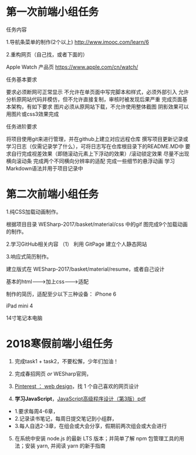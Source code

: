 # 第一次前端小组任务

任务内容

1.导航条菜单的制作(2个以上) http://www.imooc.com/learn/6

2.重构网页（自己找，或者下面的）

Apple Watch 产品页 https://www.apple.com/cn/watch/

任务基本要求

要求必须断网可正常显示 不允许在单页面中写完脚本和样式，必须外部引入 允许分析原网站代码并模仿，但不允许直接复制，审核时被发现后果严重 完成页面基本架构，有如下要求 图片必须从原网站下载，不允许使用整体截图 阴影效果可以用图片或css3效果完成

任务进阶要求

将项目使用git来进行管理，并在github上建立对应远程仓库 撰写项目更新记录或学习日志（仅需记录学了什么），可将日志写在仓库根目录下的README.MD中 要求自行完成视差效果（即随滚动元素上下浮动的效果）/滚动锁定效果 尽量不出现横向滚动条 完成两个不同横向分辨率的适配 完成一些细节的悬浮动画 学习Markdown语法并用于项目记录中

# 第二次前端小组任务
1.纯CSS加载动画制作。

根据项目目录 WESharp-2017/basket/material/css 中的gif 图完成9个加载动画的制作。

2.学习GitHub相关内容
（1） 利用 GitPage 建立个人静态网站

3.响应式简历制作。

建立版式在 WESharp-2017/basket/material/resume，或者自己设计

  基本的html--->加上css--->适配

  制作的简历，适配至少以下三种设备：
  iPhone 6

  iPad mini 4

  14寸笔记本电脑
  

# 2018寒假前端小组任务
1. 完成task1 + task2，不要松懈，少年们加油！
2. 完成春招网页 *or* WESharp官网，

3. [Pinterest ： web design](https://www.pinterest.com/search/pins/?q=web%20design)，找 1 个自己喜欢的网页设计
   
4. **学习JavaScript**，[JavaScript高级程序设计（第3版）pdf](http://pan.baidu.com/s/1ntHnZbb)
- 1.要求每周4-6章，
- 2.记录读书笔记，每周日提交笔记到小组群， 
- 3.每人自选2-3章，在组会或大会分享，假期前两次组会或大会进行

5. 在系统中安装 node.js 的最新 LTS 版本；并简单了解 npm 包管理工具的用法；安装 yarn, 并阅读 yarn 的新手指南
